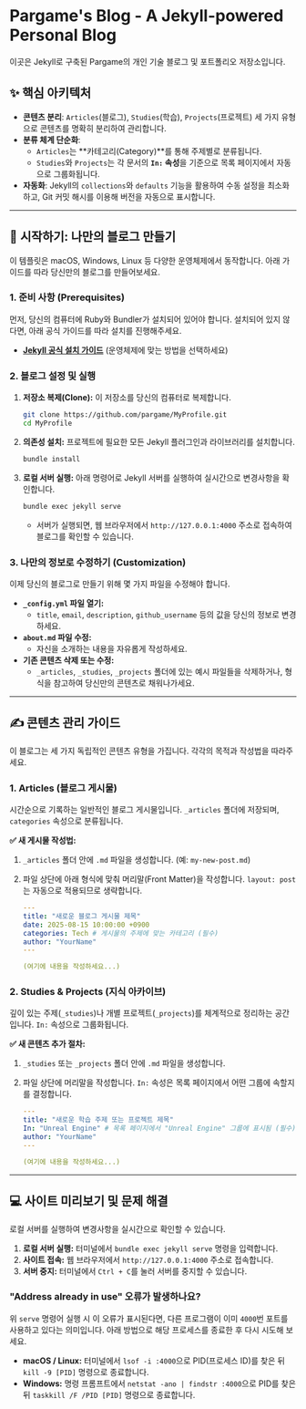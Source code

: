 # Pargame's Blog - A Jekyll-powered Personal Blog

이곳은 Jekyll로 구축된 Pargame의 개인 기술 블로그 및 포트폴리오 저장소입니다.

## ✨ 핵심 아키텍처

*   **콘텐츠 분리**: `Articles`(블로그), `Studies`(학습), `Projects`(프로젝트) 세 가지 유형으로 콘텐츠를 명확히 분리하여 관리합니다.
*   **분류 체계 단순화**:
    *   `Articles`는 **카테고리(Category)**를 통해 주제별로 분류됩니다.
    *   `Studies`와 `Projects`는 각 문서의 **`In:` 속성**을 기준으로 목록 페이지에서 자동으로 그룹화됩니다.
*   **자동화**: Jekyll의 `collections`와 `defaults` 기능을 활용하여 수동 설정을 최소화하고, Git 커밋 해시를 이용해 버전을 자동으로 표시합니다.

---

## 🚀 시작하기: 나만의 블로그 만들기

이 템플릿은 macOS, Windows, Linux 등 다양한 운영체제에서 동작합니다. 아래 가이드를 따라 당신만의 블로그를 만들어보세요.

### 1. 준비 사항 (Prerequisites)

먼저, 당신의 컴퓨터에 Ruby와 Bundler가 설치되어 있어야 합니다. 설치되어 있지 않다면, 아래 공식 가이드를 따라 설치를 진행해주세요.

*   **[Jekyll 공식 설치 가이드](https://jekyllrb.com/docs/installation/)** (운영체제에 맞는 방법을 선택하세요)

### 2. 블로그 설정 및 실행

1.  **저장소 복제(Clone):** 이 저장소를 당신의 컴퓨터로 복제합니다.
    ```bash
    git clone https://github.com/pargame/MyProfile.git
    cd MyProfile
    ```

2.  **의존성 설치:** 프로젝트에 필요한 모든 Jekyll 플러그인과 라이브러리를 설치합니다.
    ```bash
    bundle install
    ```

3.  **로컬 서버 실행:** 아래 명령어로 Jekyll 서버를 실행하여 실시간으로 변경사항을 확인합니다.
    ```bash
    bundle exec jekyll serve
    ```
    *   서버가 실행되면, 웹 브라우저에서 `http://127.0.0.1:4000` 주소로 접속하여 블로그를 확인할 수 있습니다.

### 3. 나만의 정보로 수정하기 (Customization)

이제 당신의 블로그로 만들기 위해 몇 가지 파일을 수정해야 합니다.

*   **`_config.yml` 파일 열기:**
    *   `title`, `email`, `description`, `github_username` 등의 값을 당신의 정보로 변경하세요.
*   **`about.md` 파일 수정:**
    *   자신을 소개하는 내용을 자유롭게 작성하세요.
*   **기존 콘텐츠 삭제 또는 수정:**
    *   `_articles`, `_studies`, `_projects` 폴더에 있는 예시 파일들을 삭제하거나, 형식을 참고하여 당신만의 콘텐츠로 채워나가세요.

---

## ✍️ 콘텐츠 관리 가이드

이 블로그는 세 가지 독립적인 콘텐츠 유형을 가집니다. 각각의 목적과 작성법을 따라주세요.

### 1. Articles (블로그 게시물)

시간순으로 기록하는 일반적인 블로그 게시물입니다. `_articles` 폴더에 저장되며, `categories` 속성으로 분류됩니다.

**✅ 새 게시물 작성법:**

1.  `_articles` 폴더 안에 `.md` 파일을 생성합니다. (예: `my-new-post.md`)
2.  파일 상단에 아래 형식에 맞춰 머리말(Front Matter)을 작성합니다. `layout: post`는 자동으로 적용되므로 생략합니다.

    ```yaml
    ---
    title: "새로운 블로그 게시물 제목"
    date: 2025-08-15 10:00:00 +0900
    categories: Tech # 게시물의 주제에 맞는 카테고리 (필수)
    author: "YourName"
    ---

    (여기에 내용을 작성하세요...)
    ```

### 2. Studies & Projects (지식 아카이브)

깊이 있는 주제(`_studies`)나 개별 프로젝트(`_projects`)를 체계적으로 정리하는 공간입니다. `In:` 속성으로 그룹화됩니다.

**✅ 새 콘텐츠 추가 절차:**

1.  `_studies` 또는 `_projects` 폴더 안에 `.md` 파일을 생성합니다.
2.  파일 상단에 머리말을 작성합니다. `In:` 속성은 목록 페이지에서 어떤 그룹에 속할지를 결정합니다.

    ```yaml
    ---
    title: "새로운 학습 주제 또는 프로젝트 제목"
    In: "Unreal Engine" # 목록 페이지에서 "Unreal Engine" 그룹에 표시됨 (필수)
    author: "YourName"
    ---

    (여기에 내용을 작성하세요...)
    ```

---

## 💻 사이트 미리보기 및 문제 해결

로컬 서버를 실행하여 변경사항을 실시간으로 확인할 수 있습니다.

1.  **로컬 서버 실행:** 터미널에서 `bundle exec jekyll serve` 명령을 입력합니다.
2.  **사이트 접속:** 웹 브라우저에서 `http://127.0.0.1:4000` 주소로 접속합니다.
3.  **서버 중지:** 터미널에서 `Ctrl + C`를 눌러 서버를 중지할 수 있습니다.

### **"Address already in use" 오류가 발생하나요?**

위 `serve` 명령어 실행 시 이 오류가 표시된다면, 다른 프로그램이 이미 `4000`번 포트를 사용하고 있다는 의미입니다. 아래 방법으로 해당 프로세스를 종료한 후 다시 시도해 보세요.

*   **macOS / Linux:** 터미널에서 `lsof -i :4000`으로 PID(프로세스 ID)를 찾은 뒤 `kill -9 [PID]` 명령으로 종료합니다.
*   **Windows:** 명령 프롬프트에서 `netstat -ano | findstr :4000`으로 PID를 찾은 뒤 `taskkill /F /PID [PID]` 명령으로 종료합니다.
